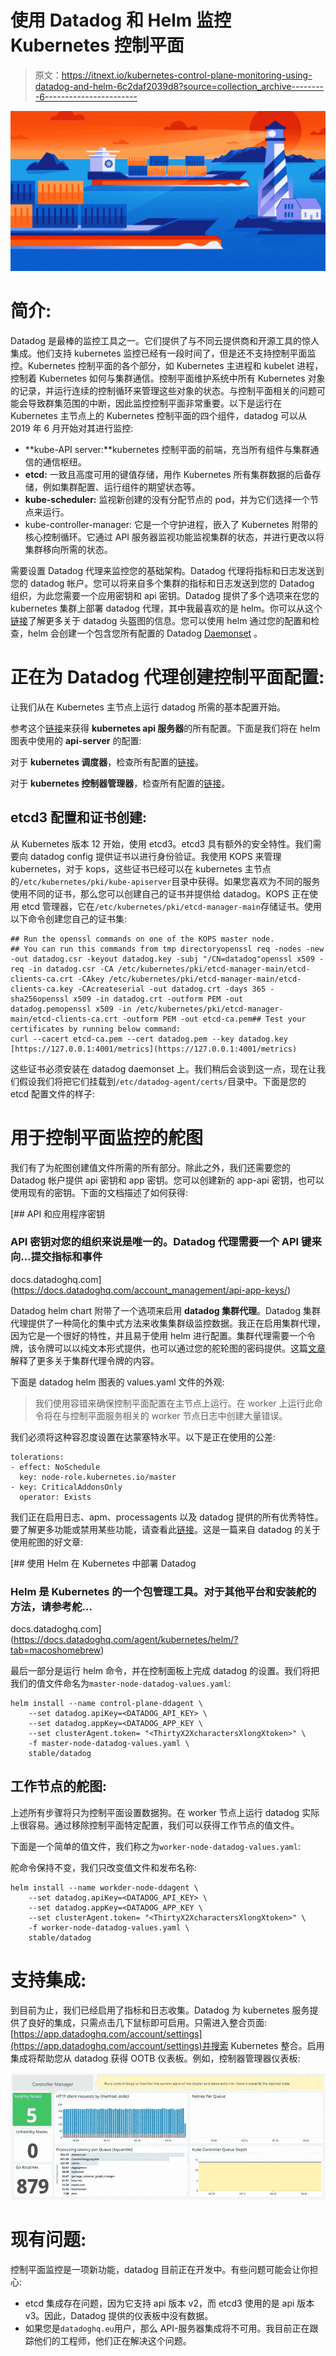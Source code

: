 # 使用 Datadog 和 Helm 监控 Kubernetes 控制平面

> 原文：<https://itnext.io/kubernetes-control-plane-monitoring-using-datadog-and-helm-6c2daf2039d8?source=collection_archive---------6----------------------->

![](img/5d1660cc15fdb3bee2181b49f3af860a.png)

# 简介:

Datadog 是最棒的监控工具之一。它们提供了与不同云提供商和开源工具的惊人集成。他们支持 kubernetes 监控已经有一段时间了，但是还不支持控制平面监控。Kubernetes 控制平面的各个部分，如 Kubernetes 主进程和 kubelet 进程，控制着 Kubernetes 如何与集群通信。控制平面维护系统中所有 Kubernetes 对象的记录，并运行连续的控制循环来管理这些对象的状态。与控制平面相关的问题可能会导致群集范围的中断，因此监控控制平面非常重要。以下是运行在 Kubernetes 主节点上的 Kubernetes 控制平面的四个组件，datadog 可以从 2019 年 6 月开始对其进行监控:

*   **kube-API server:**kubernetes 控制平面的前端，充当所有组件与集群通信的通信枢纽。
*   **etcd:** 一致且高度可用的键值存储，用作 Kubernetes 所有集群数据的后备存储，例如集群配置、运行组件的期望状态等。
*   **kube-scheduler:** 监视新创建的没有分配节点的 pod，并为它们选择一个节点来运行。
*   kube-controller-manager: 它是一个守护进程，嵌入了 Kubernetes 附带的核心控制循环。它通过 API 服务器监视功能监视集群的状态，并进行更改以将集群移向所需的状态。

需要设置 Datadog 代理来监控您的基础架构。Datadog 代理将指标和日志发送到您的 datadog 帐户。您可以将来自多个集群的指标和日志发送到您的 Datadog 组织，为此您需要一个应用密钥和 api 密钥。Datadog 提供了多个选项来在您的 kubernetes 集群上部署 datadog 代理，其中我最喜欢的是 helm。你可以从这个[链接](https://github.com/helm/charts/tree/master/stable/datadog)了解更多关于 datadog 头盔图的信息。您可以使用 helm 通过您的配置和检查，helm 会创建一个包含您所有配置的 Datadog [Daemonset](https://kubernetes.io/docs/concepts/workloads/controllers/daemonset/) 。

# 正在为 Datadog 代理创建控制平面配置:

让我们从在 Kubernetes 主节点上运行 datadog 所需的基本配置开始。

参考这个[链接](https://github.com/DataDog/integrations-core/blob/master/kube_apiserver_metrics/datadog_checks/kube_apiserver_metrics/data/conf.yaml.example)来获得 **kubernetes api 服务器**的所有配置。下面是我们将在 helm 图表中使用的 **api-server** 的配置:

对于 **kubernetes 调度器**，检查所有配置的[链接](https://github.com/DataDog/integrations-core/blob/master/kube_scheduler/datadog_checks/kube_scheduler/data/conf.yaml.example)。

对于 **kubernetes 控制器管理器**，检查所有配置的[链接](https://github.com/DataDog/integrations-core/blob/master/kube_controller_manager/datadog_checks/kube_controller_manager/data/conf.yaml.example)。

## etcd3 配置和证书创建:

从 Kubernetes 版本 12 开始，使用 etcd3。etcd3 具有额外的安全特性。我们需要向 datadog config 提供证书以进行身份验证。我使用 KOPS 来管理 kubernetes，对于 kops，这些证书已经可以在 kubernetes 主节点的`/etc/kubernetes/pki/kube-apiserver`目录中获得。如果您喜欢为不同的服务使用不同的证书，那么您可以创建自己的证书并提供给 datadog。KOPS 正在使用 etcd 管理器，它在`/etc/kubernetes/pki/etcd-manager-main`存储证书。使用以下命令创建您自己的证书集:

```
## Run the openssl commands on one of the KOPS master node.
## You can run this commands from tmp directoryopenssl req -nodes -new -out datadog.csr -keyout datadog.key -subj "/CN=datadog"openssl x509 -req -in datadog.csr -CA /etc/kubernetes/pki/etcd-manager-main/etcd-clients-ca.crt -CAkey /etc/kubernetes/pki/etcd-manager-main/etcd-clients-ca.key -CAcreateserial -out datadog.crt -days 365 -sha256openssl x509 -in datadog.crt -outform PEM -out datadog.pemopenssl x509 -in /etc/kubernetes/pki/etcd-manager-main/etcd-clients-ca.crt -outform PEM -out etcd-ca.pem## Test your certificates by running below command:
curl --cacert etcd-ca.pem --cert datadog.pem --key datadog.key [https://127.0.0.1:4001/metrics](https://127.0.0.1:4001/metrics)
```

这些证书必须安装在 datadog daemonset 上。我们稍后会谈到这一点，现在让我们假设我们将把它们挂载到`/etc/datadog-agent/certs/`目录中。下面是您的 etcd 配置文件的样子:

# 用于控制平面监控的舵图

我们有了为舵图创建值文件所需的所有部分。除此之外，我们还需要您的 Datadog 帐户提供 api 密钥和 app 密钥。您可以创建新的 app-api 密钥，也可以使用现有的密钥。下面的文档描述了如何获得:

 [## API 和应用程序密钥

### API 密钥对您的组织来说是唯一的。Datadog 代理需要一个 API 键来向…提交指标和事件

docs.datadoghq.com](https://docs.datadoghq.com/account_management/api-app-keys/) 

Datadog helm chart 附带了一个选项来启用 **datadog 集群代理**。Datadog 集群代理提供了一种简化的集中式方法来收集集群级监控数据。我正在启用集群代理，因为它是一个很好的特性，并且易于使用 helm 进行配置。集群代理需要一个令牌，该令牌可以以纯文本形式提供，也可以通过您的舵轮图的密码提供。这篇[文章](https://docs.datadoghq.com/agent/kubernetes/cluster/#secure-cluster-agent-to-agent-communication)解释了更多关于集群代理令牌的内容。

下面是 datadog helm 图表的 values.yaml 文件的外观:

> 我们使用容错来确保控制平面配置在主节点上运行。在 worker 上运行此命令将在与控制平面服务相关的 worker 节点日志中创建大量错误。

我们必须将这种容忍度设置在达蒙塞特水平。以下是正在使用的公差:

```
tolerations:    
- effect: NoSchedule      
  key: node-role.kubernetes.io/master    
- key: CriticalAddonsOnly      
  operator: Exists
```

我们正在启用日志、apm、processagents 以及 datadog 提供的所有优秀特性。要了解更多功能或禁用某些功能，请查看此[链接](https://github.com/helm/charts/tree/master/stable/datadog)。这是一篇来自 datadog 的关于使用舵图的好文章:

[](https://docs.datadoghq.com/agent/kubernetes/helm/?tab=macoshomebrew) [## 使用 Helm 在 Kubernetes 中部署 Datadog

### Helm 是 Kubernetes 的一个包管理工具。对于其他平台和安装舵的方法，请参考舵…

docs.datadoghq.com](https://docs.datadoghq.com/agent/kubernetes/helm/?tab=macoshomebrew) 

最后一部分是运行 helm 命令，并在控制面板上完成 datadog 的设置。我们将把我们的值文件命名为`master-node-datadog-values.yaml`:

```
helm install --name control-plane-ddagent \
    --set datadog.apiKey=<DATADOG_API_KEY> \
    --set datadog.appKey=<DATADOG_APP_KEY \
    --set clusterAgent.token= "<ThirtyX2XcharactersXlongXtoken>" \
    -f master-node-datadog-values.yaml \
    stable/datadog
```

## 工作节点的舵图:

上述所有步骤将只为控制平面设置数据狗。在 worker 节点上运行 datadog 实际上很容易。通过移除控制平面特定配置，我们可以获得工作节点的值文件。

下面是一个简单的值文件，我们称之为`worker-node-datadog-values.yaml`:

舵命令保持不变，我们只改变值文件和发布名称:

```
helm install --name workder-node-ddagent \
    --set datadog.apiKey=<DATADOG_API_KEY> \
    --set datadog.appKey=<DATADOG_APP_KEY \
    --set clusterAgent.token= "<ThirtyX2XcharactersXlongXtoken>" \
    -f worker-node-datadog-values.yaml \
    stable/datadog
```

# 支持集成:

到目前为止，我们已经启用了指标和日志收集。Datadog 为 kubernetes 服务提供了良好的集成，只需点击几下鼠标即可启用。只需进入整合页面:[https://app.datadoghq.com/account/settings](https://app.datadoghq.com/account/settings)并搜索 Kubernetes 整合。启用集成将帮助您从 datadog 获得 OOTB 仪表板。例如，控制器管理器仪表板:

![](img/c9e4336fd3bb47dc12743b1a7f8e7749.png)

# 现有问题:

控制平面监控是一项新功能，datadog 目前正在开发中。有些问题可能会让你担心:

*   etcd 集成存在问题，因为它支持 api 版本 v2，而 etcd3 使用的是 api 版本 v3。因此，Datadog 提供的仪表板中没有数据。
*   如果您是`datadoghq.eu`用户，那么 API-服务器集成将不可用。我目前正在跟踪他们的工程师，他们正在解决这个问题。